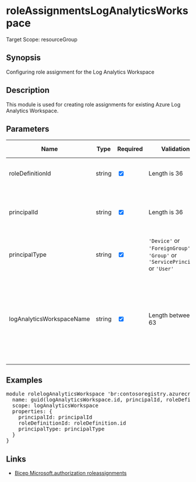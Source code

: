 ﻿# roleAssignmentsLogAnalyticsWorkspace

Target Scope: resourceGroup

## Synopsis
Configuring role assignment for the Log Analytics Workspace

## Description
This module is used for creating role assignments for existing Azure Log Analytics Workspace.

## Parameters
| Name | Type | Required | Validation | Default value | Description |
| -- |  -- | -- | -- | -- | -- |
| roleDefinitionId | string | <input type="checkbox" checked> | Length is 36 | <pre></pre> | The roledefinition ID you want to assign. |
| principalId | string | <input type="checkbox" checked> | Length is 36 | <pre></pre> | The AAD Object ID of the pricipal you want to assign the role to. |
| principalType | string | <input type="checkbox" checked> | `'Device'` or `'ForeignGroup'` or `'Group'` or `'ServicePrincipal'` or `'User'` | <pre></pre> | The type of principal you want to assign the role to. |
| logAnalyticsWorkspaceName | string | <input type="checkbox" checked> | Length between 4-63 | <pre></pre> | The name of the Log Analytics Workspace to assign the permissions on. This Log Analytics Workspace should already exist. |

## Examples
<pre>
module rolelogAnalyticsWorkspace 'br:contosoregistry.azurecr.io/authorization/roleassignments:latest' = {
  name: guid(logAnalyticsWorkspace.id, principalId, roleDefinitionId)
  scope: logAnalyticsWorkspace
  properties: {
    principalId: principalId
    roleDefinitionId: roleDefinition.id
    principalType: principalType
  }
}
</pre>

## Links
- [Bicep Microsoft.authorization roleassignments](https://learn.microsoft.com/en-us/azure/templates/microsoft.authorization/roleassignments?pivots=deployment-language-bicep)
